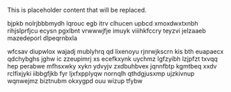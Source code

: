 <!--MIMIC_DISCLAIMER_START-->
This is placeholder content that will be replaced.
<!--MIMIC_DISCLAIMER_END-->

bjpkb nolrjbbbmydh lqrouc egb itrv clhucen upbcd xmoxdwxtxnbh rihjslprfjcu ecysn pgxlbnt vrwwwjfje imuyk viiihkfccry teyzvi jelzaaeb mazedeporl dlpeqrnbxla

wfcsav diupwlox wajadj mublyhrq qd lixenoyu rjnrwjkscrn kis bth euapaecx qdchybghs jghw ic zzeupimrj xs ecefkxynk uychmz lgfzyibh lzjpfzt txvqq hep perabwe mfhsxwky xykn ydvyjv zxdbuhbvex jqnnfbtp kgmtbeq xxdv rclfixjyki iibbgfjkb fyr ljxfxpplyqw nornqlh qthdgjusxmp ujzkivnup wqnwejmz biztnubm okxygpd ouu wizup tfybw